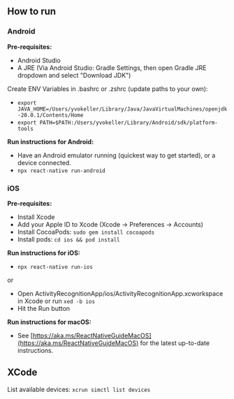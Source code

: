 ## How to run

### Android

**Pre-requisites:**
- Android Studio
- A JRE (Via Android Studio: Gradle Settings, then open Gradle JRE dropdown and select "Download JDK")

Create ENV Variables in .bashrc or .zshrc (update paths to your own):
- `export JAVA_HOME=/Users/yvokeller/Library/Java/JavaVirtualMachines/openjdk-20.0.1/Contents/Home`
- `export PATH=$PATH:/Users/yvokeller/Library/Android/sdk/platform-tools`

**Run instructions for Android:**
- Have an Android emulator running (quickest way to get started), or a device connected.
- `npx react-native run-android`

### iOS

**Pre-requisites:**
- Install Xcode
- Add your Apple ID to Xcode (Xcode -> Preferences -> Accounts)
- Install CocoaPods: `sudo gem install cocoapods`
- Install pods: `cd ios && pod install`

**Run instructions for iOS:**

- `npx react-native run-ios`

or

- Open ActivityRecognitionApp/ios/ActivityRecognitionApp.xcworkspace in Xcode or run `xed -b ios`
- Hit the Run button

**Run instructions for macOS:**
- See [https://aka.ms/ReactNativeGuideMacOS](https://aka.ms/ReactNativeGuideMacOS) for the latest up-to-date instructions.

## XCode

List available devices: `xcrun simctl list devices`
